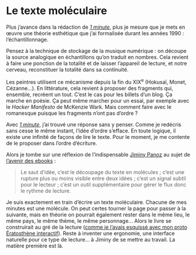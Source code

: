 # Le texte moléculaire

Plus j’avance dans la rédaction de [*1 minute*](http://www.wattpad.com/story/29694130-1-minute), plus je mesure que je mets en œuvre une théorie esthétique que j’ai formalisée durant les années 1990 : l’échantillonnage.<span id="more-41223"></span>

Pensez à la technique de stockage de la musique numérique : on découpe la source analogique en échantillons qu’on traduit en nombres. Cela revient à faire une ponction de la totalité et de laisser l’appareil de lecture, et notre cerveau, reconstituer la totalité dans sa continuité.

Les peintres utilisent ce mécanisme depuis la fin du XIX<sup>e</sup> (Hokusaï, Monet, Cézanne…). En littérature, cela revient à proposer des fragments qui, ensemble, recréent un tout. C’est le cas pour les billets d’un blog. Ça marche en poésie. Ça peut même marcher pour un essai, par exemple avec le *Hacker Manifesto* de McKenzie Wark. Mais comment faire avec le romanesque puisque les fragments n’ont pas d’ordre ?

Avec [*1 minute*](http://www.wattpad.com/story/29694130-1-minute), j’ai trouvé une réponse sans y penser. Comme je redécris sans cesse le même instant, l’idée d’ordre s’efface. En toute logique, il existe une infinité de façons de lire le texte. Pour le moment, je me contente de le proposer dans l’ordre d’écriture.

Alors je tombe sur une réflexion de l’indispensable [Jiminy Panoz](http://jiminy.chapalpanoz.com) au sujet de [l’avenir des ebooks](http://jiminy.chapalpanoz.com/concepts-ebook-2/) :

> Le saut d’idée, c’est le découpage du texte en molécules ; c’est une rupture plus ou moins visible entre deux idées ; c’est un signal subtil pour le lecteur ; c’est un outil supplémentaire pour gérer le flux donc le rythme de lecture.

Je suis exactement en train d’écrire un texte moléculaire. Chacune de mes minutes est une molécule. On peut certes tourner la page pour passer à la suivante, mais en théorie on pourrait également rester dans le même lieu, le même pays, le même thème, le même personnage… Alors le livre se construirait au gré de la lecture ([comme je l’avais esquissé avec mon proto Ératosthène interactif](http://ihl.tcrouzet.com/)). Reste à inventer une ergonomie, une interface naturelle pour ce type de lecture… à Jiminy de se mettre au travail. La matière première est là.